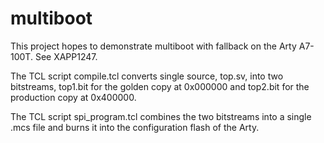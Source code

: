 # multiboot
This project hopes to demonstrate multiboot with fallback on the Arty A7-100T. See XAPP1247.

The TCL script compile.tcl converts single source, top.sv, into two bitstreams, top1.bit for the golden copy at 0x000000 and top2.bit for the production copy at 0x400000.

The TCL script spi_program.tcl combines the two bitstreams into a single .mcs file and burns it into the configuration flash of the Arty.



